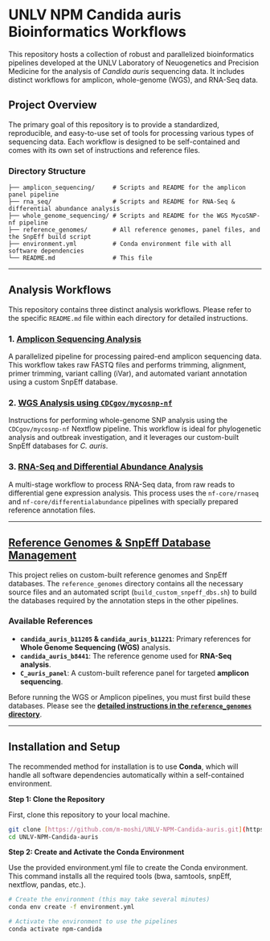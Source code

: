 # UNLV NPM Candida auris Bioinformatics Workflows

This repository hosts a collection of robust and parallelized bioinformatics pipelines developed at the UNLV Laboratory of Neuogenetics and Precision Medicine for the analysis of *Candida auris* sequencing data. It includes distinct workflows for amplicon, whole-genome (WGS), and RNA-Seq data.

## Project Overview

The primary goal of this repository is to provide a standardized, reproducible, and easy-to-use set of tools for processing various types of sequencing data. Each workflow is designed to be self-contained and comes with its own set of instructions and reference files.

### Directory Structure
```
├── amplicon_sequencing/     # Scripts and README for the amplicon panel pipeline
├── rna_seq/                 # Scripts and README for RNA-Seq & differential abundance analysis
├── whole_genome_sequencing/ # Scripts and README for the WGS MycoSNP-nf pipeline
├── reference_genomes/       # All reference genomes, panel files, and the SnpEff build script
├── environment.yml          # Conda environment file with all software dependencies
└── README.md                # This file
```

---

## Analysis Workflows

This repository contains three distinct analysis workflows. Please refer to the specific `README.md` file within each directory for detailed instructions.

### 1. [Amplicon Sequencing Analysis](./amplicon_sequencing/README.md)

A parallelized pipeline for processing paired-end amplicon sequencing data. This workflow takes raw FASTQ files and performs trimming, alignment, primer trimming, variant calling (iVar), and automated variant annotation using a custom SnpEff database.

### 2. [WGS Analysis using `CDCgov/mycosnp-nf`](./whole_genome_sequencing/README.md)

Instructions for performing whole-genome SNP analysis using the `CDCgov/mycosnp-nf` Nextflow pipeline. This workflow is ideal for phylogenetic analysis and outbreak investigation, and it leverages our custom-built SnpEff databases for *C. auris*.

### 3. [RNA-Seq and Differential Abundance Analysis](./rna_seq/README.md)

A multi-stage workflow to process RNA-Seq data, from raw reads to differential gene expression analysis. This process uses the `nf-core/rnaseq` and `nf-core/differentialabundance` pipelines with specially prepared reference annotation files.

---

## [Reference Genomes & SnpEff Database Management](./reference_genomes/README.md)

This project relies on custom-built reference genomes and SnpEff databases. The `reference_genomes` directory contains all the necessary source files and an automated script (`build_custom_snpeff_dbs.sh`) to build the databases required by the annotation steps in the other pipelines.

### Available References

* **`candida_auris_b11205` & `candida_auris_b11221`**: Primary references for **Whole Genome Sequencing (WGS)** analysis.
* **`candida_auris_b8441`**: The reference genome used for **RNA-Seq analysis**.
* **`C_auris_panel`**: A custom-built reference panel for targeted **amplicon sequencing**.

Before running the WGS or Amplicon pipelines, you must first build these databases. Please see the **[detailed instructions in the `reference_genomes` directory](./reference_genomes/README.md)**.

---

## Installation and Setup

The recommended method for installation is to use **Conda**, which will handle all software dependencies automatically within a self-contained environment.

**Step 1: Clone the Repository**

First, clone this repository to your local machine.

```bash
git clone [https://github.com/m-moshi/UNLV-NPM-Candida-auris.git](https://github.com/m-moshi/UNLV-NPM-Candida-auris.git)
cd UNLV-NPM-Candida-auris
```

**Step 2: Create and Activate the Conda Environment**

Use the provided environment.yml file to create the Conda environment. This command installs all the required tools (bwa, samtools, snpEff, nextflow, pandas, etc.).

```bash
# Create the environment (this may take several minutes)
conda env create -f environment.yml

# Activate the environment to use the pipelines
conda activate npm-candida
```


